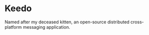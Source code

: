 # Keedo
Named after my deceased kitten, an open-source distributed cross-platform messaging application.
